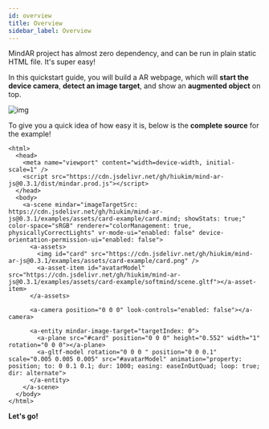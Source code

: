 ```yaml
---
id: overview 
title: Overview
sidebar_label: Overview
---
```


MindAR project has almost zero dependency, and can be run in plain static HTML file. It's super easy!

In this quickstart guide, you will build a AR webpage, which will **start the device camera**, **detect an image target**, and show an **augmented object** on top.

![img](/img/demo/basic-demo.gif)

To give you a quick idea of how easy it is, below is the **complete source** for the example!

```
<html>
  <head>
    <meta name="viewport" content="width=device-width, initial-scale=1" />
    <script src="https://cdn.jsdelivr.net/gh/hiukim/mind-ar-js@0.3.1/dist/mindar.prod.js"></script>
  </head>
  <body>
    <a-scene mindar="imageTargetSrc: https://cdn.jsdelivr.net/gh/hiukim/mind-ar-js@0.3.1/examples/assets/card-example/card.mind; showStats: true;" color-space="sRGB" renderer="colorManagement: true, physicallyCorrectLights" vr-mode-ui="enabled: false" device-orientation-permission-ui="enabled: false">
      <a-assets>
        <img id="card" src="https://cdn.jsdelivr.net/gh/hiukim/mind-ar-js@0.3.1/examples/assets/card-example/card.png" />
        <a-asset-item id="avatarModel" src="https://cdn.jsdelivr.net/gh/hiukim/mind-ar-js@0.3.1/examples/assets/card-example/softmind/scene.gltf"></a-asset-item>
      </a-assets>

      <a-camera position="0 0 0" look-controls="enabled: false"></a-camera>

      <a-entity mindar-image-target="targetIndex: 0">
        <a-plane src="#card" position="0 0 0" height="0.552" width="1" rotation="0 0 0"></a-plane>
        <a-gltf-model rotation="0 0 0 " position="0 0 0.1" scale="0.005 0.005 0.005" src="#avatarModel" animation="property: position; to: 0 0.1 0.1; dur: 1000; easing: easeInOutQuad; loop: true; dir: alternate">
      </a-entity>
    </a-scene>
  </body>
</html>
```

**Let's go!**
